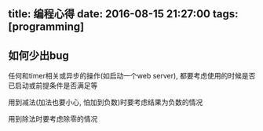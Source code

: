 title: 编程心得
date: 2016-08-15 21:27:00
tags: [programming]
---

## 如何少出bug

任何和timer相关或异步的操作(如启动一个web server),
都要考虑使用的时候是否已启动或前提条件是否满足等

用到减法(加法也要小心, 怕加到负数)时要考虑结果为负数的情况

用到除法时要考虑除零的情况


